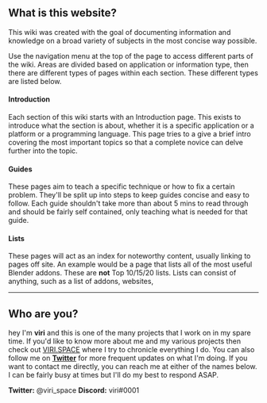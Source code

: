 ## What is this website?

This wiki was created with the goal of documenting information and knowledge on a broad variety of subjects in the most concise way possible.

Use the navigation menu at the top of the page to access different parts of the wiki. Areas are divided based on application or information type, then there are different types of pages within each section. These different types are listed below.

#### Introduction
Each section of this wiki starts with an Introduction page. This exists to introduce what the section is about, whether it is a specific application or a platform or a programming language. This page tries to a give a brief intro covering the most important topics so that a complete novice can delve further into the topic.

#### Guides
These pages aim to teach a specific technique or how to fix a certain problem. They'll be split up into steps to keep guides concise and easy to follow. Each guide shouldn't take more than about 5 mins to read through and should be fairly self contained, only teaching what is needed for that guide.

#### Lists
These pages will act as an index for noteworthy content, usually linking to pages off site. An example would be a page that lists all of the most useful Blender addons. These are **not** Top 10/15/20 lists. Lists can consist of anything, such as a list of addons, websites,

***

## Who are you?

hey I'm **viri** and this is one of the many projects that I work on in my spare time. If you'd like to know more about me and my various projects then check out [VIRI.SPACE](http://viri.space) where I try to chronicle everything I do.
You can also follow me on [**Twitter**](https://twitter.com/viri_space) for more frequent updates on what I'm doing.
If you want to contact me directly, you can reach me at either of the names below. I can be fairly busy at times but I'll do my best to respond ASAP.

**Twitter:** @viri_space
**Discord:** viri#0001
